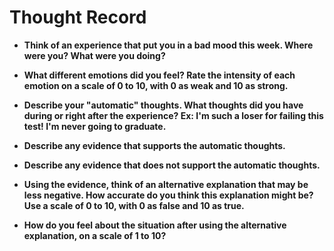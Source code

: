 
# Thought Record

* **Think of an experience that put you in a bad mood this week. Where were you? What were you doing?**

* **What different emotions did you feel? Rate the intensity of each emotion on a scale of 0 to 10, with 0 as weak and 10 as strong.**

* **Describe your "automatic" thoughts. What thoughts did you have during or right after the experience? Ex: I'm such a loser for failing this test! I'm never going to graduate.**

* **Describe any evidence that supports the automatic thoughts.**

* **Describe any evidence that does not support the automatic thoughts.**

* **Using the evidence, think of an alternative explanation that may be less negative. How accurate do you think this explanation might be? Use a scale of 0 to 10, with 0 as false and 10 as true.** 

* **How do you feel about the situation after using the alternative explanation, on a scale of 1 to 10?**
